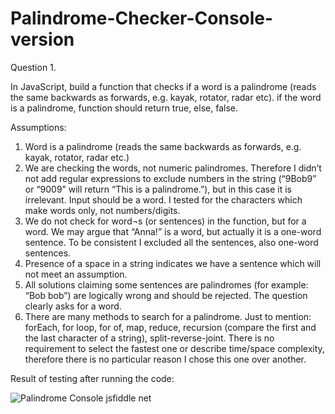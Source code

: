 # Palindrome-Checker-Console-version

Question 1.

In JavaScript, build a function that checks if a word is a palindrome (reads the same backwards as forwards, e.g. kayak, rotator, radar etc).
if the word is a palindrome, function should return true, else, false.
  
Assumptions:

1.	Word is a palindrome (reads the same backwards as forwards, e.g. kayak, rotator, radar etc.)
2.	We are checking the words, not numeric palindromes. Therefore I didn’t not add regular expressions to exclude numbers in the string (“9Bob9” or “9009” will 		return “This is a palindrome.”), but in this case it is irrelevant. Input should be a word. I tested for the characters which make words only, not numbers/digits.
3.	We do not check for word¬s (or sentences) in the function, but for a word. We may argue that “Anna!” is a word, but actually it is a one-word sentence. To be 		consistent I excluded all the sentences, also one-word sentences.
4.	Presence of a space in a string indicates we have a sentence which will not meet an assumption.
5.	All solutions claiming some sentences are palindromes (for example: “Bob bob”) are logically wrong and should be rejected. The question clearly asks for a word.
6.	There are many methods to search for a palindrome. Just to mention: forEach, for loop, for of, map, reduce, recursion (compare the first and the last character 	of a string), split-reverse-joint. There is no requirement to select the fastest one or describe time/space complexity, therefore there is no particular reason 	 I chose this one over another.

Result of testing after running the code:

![Palindrome Console jsfiddle net](https://user-images.githubusercontent.com/88635610/153773569-6fd1658a-623b-459f-aee3-2d526c670a32.png)
